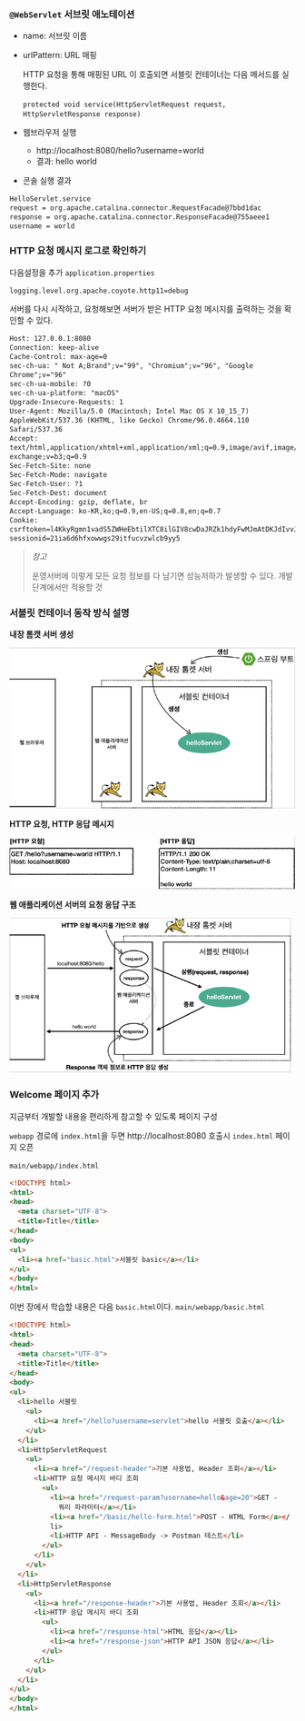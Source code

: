 ### `@WebServlet` 서브릿 애노테이션
  * name: 서브릿 이름
  * urlPattern: URL 매핑
  
    HTTP 요청을 통해 매핑된 URL 이 호출되면 서블릿 컨테이너는 다음 메서드를 실행한다.
    
    `protected void service(HttpServletRequest request, HttpServletResponse response)`


* 웹브라우저 실행
  * http://localhost:8080/hello?username=world
  * 결과: hello world


* 콘솔 실행 결과
```shell
HelloServlet.service
request = org.apache.catalina.connector.RequestFacade@7bbd1dac
response = org.apache.catalina.connector.ResponseFacade@755aeee1
username = world
```

### HTTP 요청 메시지 로그로 확인하기

다음설정을 추가
`application.properties`
```properties
logging.level.org.apache.coyote.http11=debug
```

서버를 다시 시작하고, 요청해보면 서버가 받은 HTTP 요청 메시지를 출력하는 것을 확인할 수 있다.

```shell
Host: 127.0.0.1:8080
Connection: keep-alive
Cache-Control: max-age=0
sec-ch-ua: " Not A;Brand";v="99", "Chromium";v="96", "Google Chrome";v="96"
sec-ch-ua-mobile: ?0
sec-ch-ua-platform: "macOS"
Upgrade-Insecure-Requests: 1
User-Agent: Mozilla/5.0 (Macintosh; Intel Mac OS X 10_15_7) AppleWebKit/537.36 (KHTML, like Gecko) Chrome/96.0.4664.110 Safari/537.36
Accept: text/html,application/xhtml+xml,application/xml;q=0.9,image/avif,image/webp,image/apng,*/*;q=0.8,application/signed-exchange;v=b3;q=0.9
Sec-Fetch-Site: none
Sec-Fetch-Mode: navigate
Sec-Fetch-User: ?1
Sec-Fetch-Dest: document
Accept-Encoding: gzip, deflate, br
Accept-Language: ko-KR,ko;q=0.9,en-US;q=0.8,en;q=0.7
Cookie: csrftoken=l4KkyRgmn1vadS5ZWHeEbtilXTC8ilGIV8cwDaJRZk1hdyFwMJmAtDKJdIvvJzmV; sessionid=21ia6d6hfxowwgs29itfucvzwlcb9yy5
```

> *참고*
> 
> 운영서버에 이렇게 모든 요청 정보를 다 남기면 성능저하가 발생할 수 있다. 개발 단계에서만 적용할 것

### 서블릿 컨테이너 동작 방식 설명

  **내장 톰캣 서버 생성**

![](./res/img1.png)

  **HTTP 요청, HTTP 응답 메시지**

![](./res/img2.png)

  **웹 애플리케이션 서버의 요청 응답 구조**

![](./res/img3.png)

### Welcome 페이지 추가
  지금부터 개발할 내용을 편리하게 참고할 수 있도록 페이지 구성
  
  `webapp` 경로에 `index.html`을 두면 http://localhost:8080 호출시 `index.html` 페이지 오픈
  
  `main/webapp/index.html`
  ```html
  <!DOCTYPE html>
  <html>
  <head>
    <meta charset="UTF-8">
    <title>Title</title>
  </head>
  <body>
  <ul>
    <li><a href="basic.html">서블릿 basic</a></li>
  </ul>
  </body>
  </html>
  ```

  이번 장에서 학습할 내용은 다음 `basic.html`이다.
  `main/webapp/basic.html`
  ```html
  <!DOCTYPE html>
  <html>
  <head>
    <meta charset="UTF-8">
    <title>Title</title>
  </head>
  <body>
  <ul>
    <li>hello 서블릿
      <ul>
        <li><a href="/hello?username=servlet">hello 서블릿 호출</a></li>
      </ul>
    </li>
    <li>HttpServletRequest
      <ul>
        <li><a href="/request-header">기본 사용법, Header 조회</a></li>
        <li>HTTP 요청 메시지 바디 조회
          <ul>
            <li><a href="/request-param?username=hello&age=20">GET -
              쿼리 파라미터</a></li>
            <li><a href="/basic/hello-form.html">POST - HTML Form</a></
            li>
            <li>HTTP API - MessageBody -> Postman 테스트</li>
          </ul>
        </li>
      </ul>
    </li>
    <li>HttpServletResponse
      <ul>
        <li><a href="/response-header">기본 사용법, Header 조회</a></li>
        <li>HTTP 응답 메시지 바디 조회
          <ul>
            <li><a href="/response-html">HTML 응답</a></li>
            <li><a href="/response-json">HTTP API JSON 응답</a></li>
          </ul>
        </li>
      </ul>
    </li>
  </ul>
  </body>
  </html>
  ```

